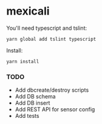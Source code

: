 # mexicali

You'll need typescript and tslint:

```
yarn global add tslint typescript
```

Install:

```
yarn install
```

### TODO
-   Add dbcreate/destroy scripts
-   Add DB schema
-   Add DB insert
-   Add REST API for sensor config
-   Add tests
